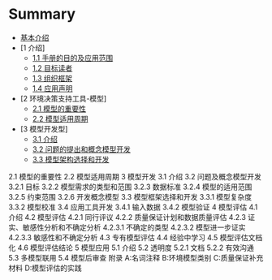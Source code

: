 # Summary
* [基本介绍](gdea-0.md)
* [1 介绍]
  * [1.1 手册的目的及应用范围](chapter1/gdea-1.md)
  * [1.2 目标读者](chapter1/gdea-1.md)
  * [1.3 组织框架](chapter1/gdea-1.md)
  * [1.4 应用声明](chapter1/gdea-1.md)
* [2 环境决策支持工具-模型]
  * [2.1 模型的重要性](chapter2/gdea-2.1.md)
  * [2.2 模型适用周期](chapter2/gdea-2.2.md)
* [3 模型开发型]
  * [3.1 介绍](chapter3/gdea-3.1.md)
  * [3.2 问题的提出和概念模型开发](chapter3/gdea-3.2.md)
  * [3.3 模型架构选择和开发](chapter3/gdea-3.2.md)
  
2.1 模型的重要性
2.2 模型适用周期
3 模型开发
3.1 介绍
3.2 问题及概念模型开发
3.2.1 目标
3.2.2 模型需求的类型和范围
3.2.3 数据标准
3.2.4 模型的适用范围
3.2.5 约束范围
3.2.6 开发概念模型
3.3 模型框架选择和开发
3.3.1 模型复杂度
3.3.2 模型校准
3.4 应用工具开发
3.4.1 输入数据
3.4.2 模型验证
4 模型评估
4.1 介绍
4.2 模型评估
4.2.1 同行评议
4.2.2 质量保证计划和数据质量评估
4.2.3 证实、敏感性分析和不确定分析
4.2.3.1 不确定的类型
4.2.3.2 模型进一步证实
4.2.3.3 敏感性和不确定分析
4.3 专有模型评估
4.4 经验中学习
4.5 模型评估文档化
4.6 模型评估结论
5 模型应用
5.1 介绍
5.2 透明度
5.2.1 文档
5.2.2 有效沟通
5.3 多模型联用
5.4 模型后审查
附录
A:名词注释
B:环境模型类别
C:质量保证补充材料
D:模型评估的实践
